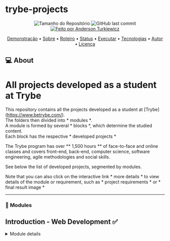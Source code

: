 # trybe-projects

<p align="center">
  <img alt="Tamanho do Repositório" src="https://img.shields.io/github/repo-size/andersontrkz/trybe-projects?style=for-the-badge">
  <img alt="GitHub last commit" src="https://img.shields.io/github/last-commit/andersontrkz/trybe-projects?style=for-the-badge">
  <a href="https://github.com/andersontrkz">
    <img alt="Feito por Anderson Turkiewicz" src="https://img.shields.io/badge/feito%20por-Anderson Turkiewicz-%237519C1?style=for-the-badge">
  </a>
<p>

<p align="center">
 <a href="#movie_camera-demonstração">Demonstração</a> •
 <a href="#computer-sobre">Sobre</a> •
 <a href="#memo-roteiro">Roteiro</a> •
 <a href="#triangular_ruler-status-do-projeto">Status</a> •
 <a href="#dvd-executar-o-projeto">Executar</a> •
 <a href="#hammer-tecnologias">Tecnologias</a> •
 <a href="#boy-autor">Autor</a> •
 <a href="#page_facing_up-licença">Licença</a>
</p>

## :computer: About

# All projects developed as a student at Trybe

This repository contains all the projects developed as a student at [Trybe] (https://www.betrybe.com/). <br>
The folders then divided into * modules *. <br>
A module is formed by several * blocks *, which determine the studied content. <br>
Each block has the respective * developed projects * <br>

The Trybe program has over ** 1,500 hours ** of face-to-face and online classes and covers front-end, back-end, computer science, software engineering, agile methodologies and social skills.

See below the list of developed projects, segmented by modules.

Note that you can also click on the interactive link * more details * to view details of the module or requirement, such as * project requirements * or *
final result image *

---
### :memo: **Modules**

## Introduction - Web Development :white_check_mark:

<details>
  <summary>Module details</summary>

  ##### Block 1: Introduction - Unix & Shell
  ##### Block 2: Git, GitHub, Internet
  ##### Block 3: Introduction - HTML & CSS
- [x] *[Project - Lessons Learned](https://github.com/tryber/sd-010-b-project-lessons-learned/pull/98)*
  <details>
    <summary>Project details</summary>
    ---
    ### :hammer: **Technology**
    The following tools were used in the construction of the project:
    - [HTML5](https://developer.mozilla.org/pt-BR/docs/Web/HTML/HTML5)
    - [CSS3](https://developer.mozilla.org/pt-BR/docs/Archive/CSS3)
    - [Node.js](https://nodejs.org/pt-br/)
    - [Express](https://expressjs.com/pt-br/)
    - [Nodemon](https://nodemon.io)
    - [Nunjucks](https://mozilla.github.io/nunjucks/)
    - [SQLite](https://www.sqlite.org)
    ---
    ## Requirements :white_check_mark:
    ---
    ## Imagem :white_check_mark:
    ---
  </details>

</details>